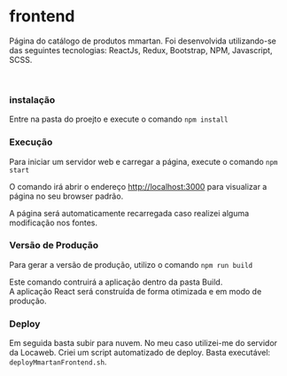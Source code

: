 # frontend

Página do catálogo de produtos mmartan. Foi desenvolvida utilizando-se das seguintes tecnologias: ReactJs, Redux, Bootstrap, NPM, Javascript, SCSS.

<br />

### instalação
Entre na pasta do proejto e execute o comando `npm install`

### Execução
Para iniciar um servidor web e carregar a página, execute o comando `npm start`

O comando irá abrir o endereço [http://localhost:3000](http://localhost:3000) para visualizar a página no seu browser padrão.

A página será automaticamente recarregada caso realizei alguma modificação nos fontes.<br />

### Versão de Produção
Para gerar a versão de produção, utilizo o comando `npm run build`

Este comando contruirá a aplicação dentro da pasta Build.<br />
A aplicação React será construída de forma otimizada e em modo de produção.
<br />

### Deploy
Em seguida basta subir para nuvem. No meu caso utilizei-me do servidor da Locaweb. Criei um script automatizado de deploy. Basta executável: `deployMmartanFrontend.sh`. 
